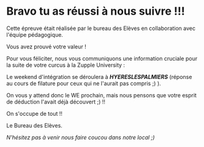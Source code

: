 # Bravo tu as réussi à nous suivre !!! 

Cette épreuve était réalisée par le bureau des Elèves en collaboration avec l'équipe pédagogique. 

Vous avez prouvé votre valeur !

Pour vous féliciter, nous vous communiquons une information cruciale pour la suite de votre curcus à la Zupple University : 

Le weekend d'intégration se déroulera à _**HYERESLESPALMIERS**_ (réponse au cours  de filature pour ceux qui ne l'aurait pas compris ;) ).

On vous y attend donc le WE prochain, mais nous pensons que votre esprit de déduction l'avait déjà découvert ;) !!

On s'occupe de tout !!

Le Bureau des Elèves. 

*N'hésitez pas à venir nous faire coucou dans notre local ;)*
